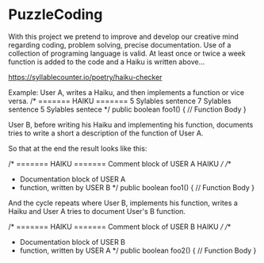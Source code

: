 # PuzzleCoding
With this project we pretend to improve and develop our creative mind regarding coding,
problem solving, precise documentation. Use of a collection of programing language is valid.
At least once or twice a week function is added to the code and a Haiku is written above...

https://syllablecounter.io/poetry/haiku-checker


Example:
User A, writes a Haiku, and then implements a function or vice versa.
/* ======= HAIKU =======
	5 Sylables sentence
	7 Sylables sentence
	5 Sylables sentece
*/
public boolean foo1() {
	// Function Body
}

User B, before writing his Haiku and implementing his function,
documents tries to write a short a description of the function
of User A.

So that at the end the result looks like this:

/* ======= HAIKU =======
	Comment block of
	USER A HAIKU
*/
/**
 * Documentation block of USER A
 * function, written by USER B
 */
public boolean foo1() {
	// Function Body
}

And the cycle repeats where User B, implements his function, writes a Haiku
and User A tries to document User's B function.

/* ======= HAIKU =======
	Comment block of
	USER B HAIKU
*/
/**
 * Documentation block of USER B
 * function, written by USER A
 */
public boolean foo2() {
	// Function Body
}